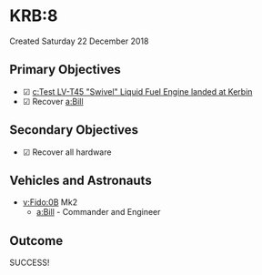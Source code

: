 # KRB:8
Created Saturday 22 December 2018

Primary Objectives
------------------

* ☑ [c:Test LV-T45 "Swivel" Liquid Fuel Engine landed at Kerbin](../../c/Test_LV-T45_Swivel_Liquid_Fuel_Engine_landed_at_Kerbin.markdown)
* ☑ Recover [a:Bill](../../a/Bill.markdown)


Secondary Objectives
--------------------

* ☑ Recover all hardware


Vehicles and Astronauts
-----------------------

* [v:Fido:0B](../../v/Fido/0B.markdown) Mk2
	* [a:Bill](../../a/Bill.markdown) - Commander and Engineer


Outcome
-------
SUCCESS!

